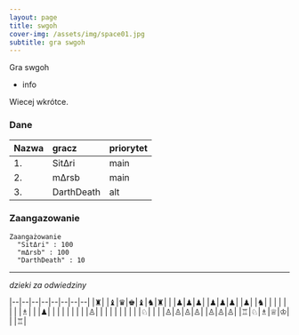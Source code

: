 ```yaml
---
layout: page
title: swgoh
cover-img: /assets/img/space01.jpg
subtitle: gra swgoh
---
```


Gra swgoh

- info

Wiecej wkrótce.

### Dane

| Nazwa | gracz | priorytet |
| :------ |:--- | :--- |
| 1. | SitΔri | main |
| 2. | mΔrsb | main |
| 3. | DarthDeath | alt |

### Zaangazowanie

```mermaid!
Zaangażowanie
  "SitΔri" : 100
  "mΔrsb" : 100
  "DarthDeath" : 10
```

---
*dzieki za odwiedziny*

|--|--|--|--|--|--|--|--|
|♜| |♝|♛|♚|♝|♞|♜|
| |♟|♟|♟| |♟|♟|♟|
|♟| |♞| | | | | |
| |♗| | |♟| | | |
| | | | |♙| | | |
| | | | | |♘| | |
|♙|♙|♙|♙| |♙|♙|♙|
|♖|♘|♗|♕|♔| | |♖|
